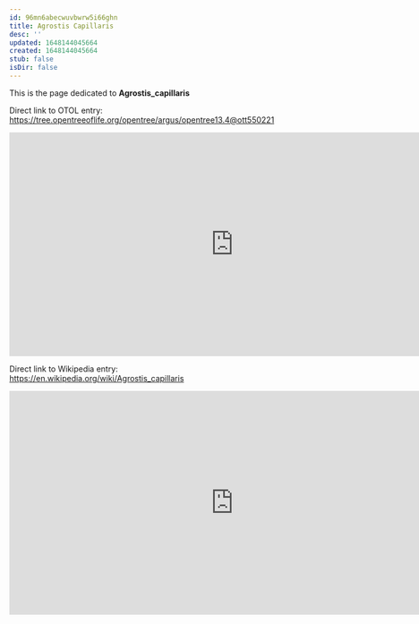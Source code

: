 ```yaml
---
id: 96mn6abecwuvbwrw5i66ghn
title: Agrostis Capillaris
desc: ''
updated: 1648144045664
created: 1648144045664
stub: false
isDir: false
---
```

This is the page dedicated to **Agrostis_capillaris**


Direct link to OTOL entry: https://tree.opentreeoflife.org/opentree/argus/opentree13.4@ott550221



<html>
    <body>
    <iframe src="https://tree.opentreeoflife.org/opentree/argus/opentree13.4@ott550221"
    width="800" height="400" frameborder="0" allowfullscreen> </iframe>
    </body>
</html>
    


Direct link to Wikipedia entry: https://en.wikipedia.org/wiki/Agrostis_capillaris



<html>
    <body>
    <iframe src="https://en.wikipedia.org/wiki/Agrostis_capillaris"
    width="800" height="400" frameborder="0" allowfullscreen> </iframe>
    </body>
</html>
    
